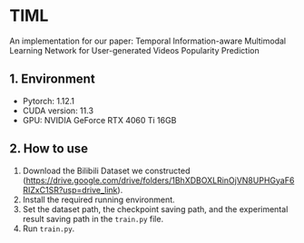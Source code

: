 # TIML
An implementation for our paper: Temporal Information-aware Multimodal Learning Network for User-generated Videos Popularity Prediction

## 1. Environment
- Pytorch: 1.12.1
- CUDA version: 11.3
- GPU: NVIDIA GeForce RTX 4060 Ti 16GB

## 2. How to use
1. Download the Bilibili Dataset we constructed (https://drive.google.com/drive/folders/1BhXDBOXLRinOjVN8UPHGyaF6RIZxC1SR?usp=drive_link).
2. Install the required running environment.
3. Set the dataset path, the checkpoint saving path, and the experimental result saving path in the `train.py` file.
4. Run `train.py`.
